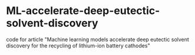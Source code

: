 # ML-accelerate-deep-eutectic-solvent-discovery
code for article "Machine learning models accelerate deep eutectic solvent discovery for the recycling of lithium-ion battery cathodes"
